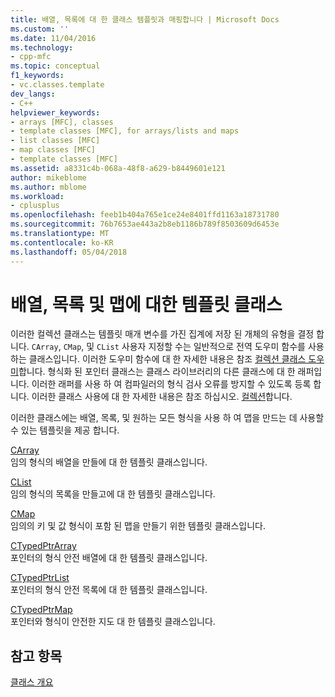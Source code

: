 ```yaml
---
title: 배열, 목록에 대 한 클래스 템플릿과 매핑합니다 | Microsoft Docs
ms.custom: ''
ms.date: 11/04/2016
ms.technology:
- cpp-mfc
ms.topic: conceptual
f1_keywords:
- vc.classes.template
dev_langs:
- C++
helpviewer_keywords:
- arrays [MFC], classes
- template classes [MFC], for arrays/lists and maps
- list classes [MFC]
- map classes [MFC]
- template classes [MFC]
ms.assetid: a8331c4b-068a-48f8-a629-b8449601e121
author: mikeblome
ms.author: mblome
ms.workload:
- cplusplus
ms.openlocfilehash: feeb1b404a765e1ce24e8401ffd1163a18731780
ms.sourcegitcommit: 76b7653ae443a2b8eb1186b789f8503609d6453e
ms.translationtype: MT
ms.contentlocale: ko-KR
ms.lasthandoff: 05/04/2018
---
```

# <a name="template-classes-for-arrays-lists-and-maps"></a>배열, 목록 및 맵에 대한 템플릿 클래스
이러한 컬렉션 클래스는 템플릿 매개 변수를 가진 집계에 저장 된 개체의 유형을 결정 합니다. `CArray`, `CMap`, 및 `CList` 사용자 지정할 수는 일반적으로 전역 도우미 함수를 사용 하는 클래스입니다. 이러한 도우미 함수에 대 한 자세한 내용은 참조 [컬렉션 클래스 도우미](../mfc/reference/collection-class-helpers.md)합니다. 형식화 된 포인터 클래스는 클래스 라이브러리의 다른 클래스에 대 한 래퍼입니다. 이러한 래퍼를 사용 하 여 컴파일러의 형식 검사 오류를 방지할 수 있도록 등록 합니다. 이러한 클래스 사용에 대 한 자세한 내용은 참조 하십시오. [컬렉션](../mfc/collections.md)합니다.  
  
 이러한 클래스에는 배열, 목록, 및 원하는 모든 형식을 사용 하 여 맵을 만드는 데 사용할 수 있는 템플릿을 제공 합니다.  
  
 [CArray](../mfc/reference/carray-class.md)  
 임의 형식의 배열을 만들에 대 한 템플릿 클래스입니다.  
  
 [CList](../mfc/reference/clist-class.md)  
 임의 형식의 목록을 만들고에 대 한 템플릿 클래스입니다.  
  
 [CMap](../mfc/reference/cmap-class.md)  
 임의의 키 및 값 형식이 포함 된 맵을 만들기 위한 템플릿 클래스입니다.  
  
 [CTypedPtrArray](../mfc/reference/ctypedptrarray-class.md)  
 포인터의 형식 안전 배열에 대 한 템플릿 클래스입니다.  
  
 [CTypedPtrList](../mfc/reference/ctypedptrlist-class.md)  
 포인터의 형식 안전 목록에 대 한 템플릿 클래스입니다.  
  
 [CTypedPtrMap](../mfc/reference/ctypedptrmap-class.md)  
 포인터와 형식이 안전한 지도 대 한 템플릿 클래스입니다.  
  
## <a name="see-also"></a>참고 항목  
 [클래스 개요](../mfc/class-library-overview.md)


